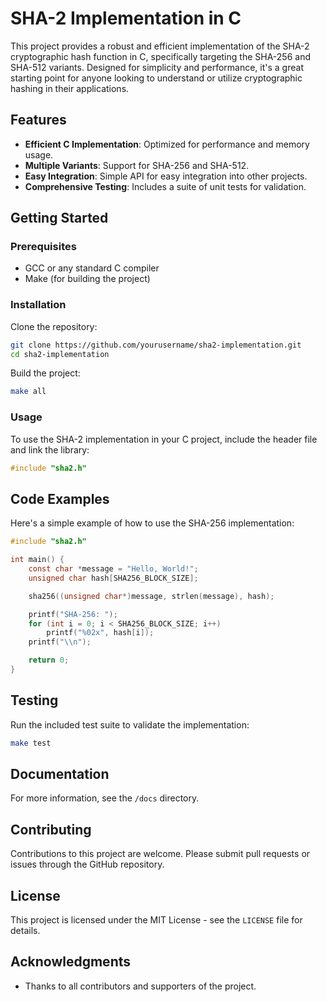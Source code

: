# SHA-2 Implementation in C

This project provides a robust and efficient implementation of the SHA-2 cryptographic hash function in C, specifically targeting the SHA-256 and SHA-512 variants. Designed for simplicity and performance, it\'s a great starting point for anyone looking to understand or utilize cryptographic hashing in their applications.

## Features

- **Efficient C Implementation**: Optimized for performance and memory usage.
- **Multiple Variants**: Support for SHA-256 and SHA-512.
- **Easy Integration**: Simple API for easy integration into other projects.
- **Comprehensive Testing**: Includes a suite of unit tests for validation.

## Getting Started

### Prerequisites

- GCC or any standard C compiler
- Make (for building the project)

### Installation

Clone the repository:

```bash
git clone https://github.com/yourusername/sha2-implementation.git
cd sha2-implementation
```

Build the project:

```bash
make all
```

### Usage

To use the SHA-2 implementation in your C project, include the header file and link the library:

```c
#include "sha2.h"
```

## Code Examples

Here\'s a simple example of how to use the SHA-256 implementation:

```c
#include "sha2.h"

int main() {
    const char *message = "Hello, World!";
    unsigned char hash[SHA256_BLOCK_SIZE];

    sha256((unsigned char*)message, strlen(message), hash);

    printf("SHA-256: ");
    for (int i = 0; i < SHA256_BLOCK_SIZE; i++)
        printf("%02x", hash[i]);
    printf("\\n");

    return 0;
}
```

## Testing

Run the included test suite to validate the implementation:

```bash
make test
```

## Documentation

For more information, see the `/docs` directory.

## Contributing

Contributions to this project are welcome. Please submit pull requests or issues through the GitHub repository.

## License

This project is licensed under the MIT License - see the `LICENSE` file for details.

## Acknowledgments

- Thanks to all contributors and supporters of the project.
